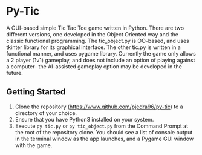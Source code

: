 # Py-Tic
A GUI-based simple Tic Tac Toe game written in Python. There are two different versions, one developed in the Object Oriented way and the classic functional programming. The tic_object.py is OO-based, and uses tkinter library for its graphical interface. The other tic.py is written in a functional manner, and uses pygame library. Currently the game only allows a 2 player (1v1) gameplay, and does not include an option of playing against a computer- the AI-assisted gameplay option may be developed in the future.

## Getting Started

1. Clone the repository (https://www.github.com/pjedra96/py-tic) to a directory of your choice.
2. Ensure that you have Python3 installed on your system.
3. Execute `py tic.py` or `py tic_object.py` from the Command Prompt at the root of the repository clone. You should see a list of console output in the terminal window as the app launches, and a Pygame GUI window with the game.